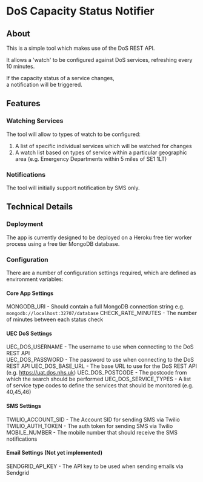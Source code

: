 # DoS Capacity Status Notifier

## About
This is a simple tool which makes use of the DoS REST API.

It allows a 'watch' to be configured against DoS services, refreshing every 10 minutes.

If the capacity status of a service changes,  
a notification will be triggered.

## Features

### Watching Services
The tool will allow to types of watch to be configured:

1. A list of specific individual services which will be watched for changes
2. A watch list based on types of service within a particular geographic area (e.g. Emergency Departments within 5 miles of SE1 1LT)

### Notifications
The tool will initially support notification by SMS only.

## Technical Details

### Deployment
The app is currently designed to be deployed on a Heroku free tier worker process using a free tier MongoDB database.

### Configuration
There are a number of configuration settings required, which are defined as environment variables:

#### Core App Settings
MONGODB_URI - Should contain a full MongoDB connection string e.g. `mongodb://localhost:32707/database`
CHECK_RATE_MINUTES - The number of minutes between each status check

#### UEC DoS Settings
UEC_DOS_USERNAME - The username to use when connecting to the DoS REST API  
UEC_DOS_PASSWORD - The password to use when connecting to the DoS REST API
UEC_DOS_BASE_URL - The base URL to use for the DoS REST API (e.g. https://uat.dos.nhs.uk)
UEC_DOS_POSTCODE - The postcode from which the search should be performed
UEC_DOS_SERVICE_TYPES - A list of service type codes to define the services that should be monitored (e.g. 40,45,46)  

#### SMS Settings
TWILIO_ACCOUNT_SID - The Account SID for sending SMS via Twilio  
TWILIO_AUTH_TOKEN - The auth token for sending SMS via Twilio
MOBILE_NUMBER - The mobile number that should receive the SMS notifications

#### Email Settings (Not yet implemented)
SENDGRID_API_KEY - The API key to be used when sending emails via Sendgrid  